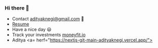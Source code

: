 ### Hi there 👋
- Contact adityaknegi@gmail.com :email:
- <a href="https://github.com/adityaknegi/adityaknegi/blob/master/Aditya_kumar.pdf">Resume</a>
- Have a nice day :smiley:
- Track your investments <a href="https://moneyfit.io/">moneyfit.io</a>
- Aditya <a= herf="https://nextjs-git-main-adityaknegi.vercel.app/">




<!--
**adityaknegi/adityaknegi** is a ✨ _special_ ✨ repository because its `README.md` (this file) appears on your GitHub profile.

Here are some ideas to get you started:

- 🔭 I’m currently working on ...
- 🌱 I’m currently learning ...
- 👯 I’m looking to collaborate on ...
- 🤔 I’m looking for help with ...
- 💬 Ask me about ...
- 📫 How to reach me: ...
- 😄 Pronouns: ...
- ⚡ Fun fact: ...
-->
